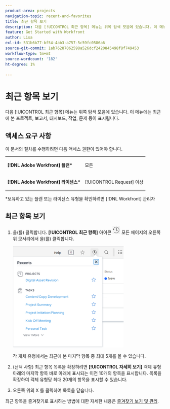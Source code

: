 ```yaml
---
product-area: projects
navigation-topic: recent-and-favorites
title: 최근 항목 보기
description: 다음 [!UICONTROL 최근 항목] 메뉴는 위쪽 탐색 모음에 있습니다. 이 메뉴에는 최근에 본 프로젝트, 보고서, 대시보드, 작업, 문제 등이 표시됩니다.
feature: Get Started with Workfront
author: Lisa
exl-id: 531b6b77-bf54-4ab3-a757-5c59fc0586a6
source-git-commit: 1ab76287062598a526dcf2420845498f8f749453
workflow-type: tm+mt
source-wordcount: '182'
ht-degree: 1%

---
```


# 최근 항목 보기

다음 [!UICONTROL 최근 항목] 메뉴는 위쪽 탐색 모음에 있습니다. 이 메뉴에는 최근에 본 프로젝트, 보고서, 대시보드, 작업, 문제 등이 표시됩니다.

## 액세스 요구 사항

이 문서의 절차를 수행하려면 다음 액세스 권한이 있어야 합니다.

<table style="table-layout:auto"> 
 <col> 
 </col> 
 <col> 
 </col> 
 <tbody> 
  <tr> 
   <td role="rowheader"><strong>[!DNL Adobe Workfront] 플랜*</strong></td> 
   <td> <p>모든</p> </td> 
  </tr> 
  <tr> 
   <td role="rowheader"><strong>[!DNL Adobe Workfront] 라이센스*</strong></td> 
   <td> <p>[!UICONTROL Request] 이상</p> </td> 
  </tr> 
 </tbody> 
</table>

&#42;보유하고 있는 플랜 또는 라이선스 유형을 확인하려면 [!DNL Workfront] 관리자

## 최근 항목 보기

1. 을(를) 클릭합니다. **[!UICONTROL 최근 항목]** 아이콘 ![[!UICONTROL 최근 항목]](assets/recents-icon-40x43.png) 모든 페이지의 오른쪽 위 모서리에서 을(를) 클릭합니다.

   ![최근 항목 목록](assets/recents-list-2022-350x319.png)

   각 개체 유형에서는 최근에 본 마지막 항목 중 최대 5개를 볼 수 있습니다.

1. (선택 사항) 최근 항목 목록을 확장하려면 **[!UICONTROL 자세히 보기]** 객체 유형 아래의 마지막 항목 바로 아래에 표시되는 이전 10개의 항목을 표시합니다. 목록을 확장하여 객체 유형당 최대 20개의 항목을 표시할 수 있습니다.
1. 오른쪽 위의 X 를 클릭하여 목록을 닫습니다.

최근 항목을 즐겨찾기로 표시하는 방법에 대한 자세한 내용은 [즐겨찾기 보기 및 관리](../../../workfront-basics/navigate-workfront/recent-and-favorites/view-and-manage-favorites.md).
